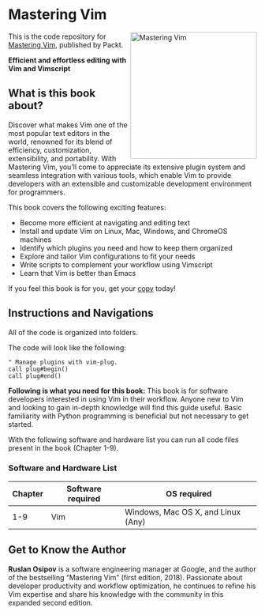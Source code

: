 # Mastering Vim

<a href="https://www.packtpub.com/en-us/product/mastering-vim-9781835081877"><img src="https://m.media-amazon.com/images/I/61aCEzCTcZL._SL1360_.jpg" alt="Mastering Vim" height="256px" align="right"></a>

This is the code repository for [Mastering Vim](https://www.packtpub.com/en-us/product/mastering-vim-9781835081877?utm_source=github&utm_medium=repository&utm_campaign=), published by Packt.

**Efficient and effortless editing with Vim and Vimscript**

## What is this book about?
Discover what makes Vim one of the most popular text editors in the world, renowned for its blend of efficiency, customization, extensibility, and portability. With Mastering Vim, you’ll come to appreciate its extensive plugin system and seamless integration with various tools, which enable Vim to provide developers with an extensible and customizable development environment for programmers.

This book covers the following exciting features:
* Become more efficient at navigating and editing text
* Install and update Vim on Linux, Mac, Windows, and ChromeOS machines
* Identify which plugins you need and how to keep them organized
* Explore and tailor Vim configurations to fit your needs
* Write scripts to complement your workflow using Vimscript
* Learn that Vim is better than Emacs

If you feel this book is for you, get your [copy](https://www.amazon.com/dp/1835081878) today!

## Instructions and Navigations
All of the code is organized into folders. 

The code will look like the following:
```
" Manage plugins with vim-plug.
call plug#begin()
call plug#end()
```

**Following is what you need for this book:**
This book is for software developers interested in using Vim in their workflow. Anyone new to Vim and looking to gain in-depth knowledge will find this guide useful. Basic familiarity with Python programming is beneficial but not necessary to get started.

With the following software and hardware list you can run all code files present in the book (Chapter 1-9).
### Software and Hardware List
| Chapter | Software required | OS required |
| -------- | ------------------------------------ | ----------------------------------- |
| 1-9 | Vim | Windows, Mac OS X, and Linux (Any) |


## Get to Know the Author
**Ruslan Osipov**
is a software engineering manager at Google, and the author of the bestselling “Mastering 
Vim” (first edition, 2018). Passionate about developer productivity and workflow optimization, he 
continues to refine his Vim expertise and share his knowledge with the community in this expanded 
second edition.

